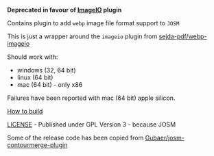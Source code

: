 
**Deprecated in favour of [ImageIO](https://josm.openstreetmap.de/browser/osm/applications/editors/josm/plugins/imageio) plugin**

Contains plugin to add `webp` image file format support to `JOSM`

This is just a wrapper around the `imageio` plugin from [sejda-pdf/webp-imageio](https://github.com/sejda-pdf/webp-imageio)

Should work with:
* windows (32, 64 bit)
* linux (64 bit)
* mac (64 bit) - only x86

Failures have been reported with mac (64 bit) apple silicon.

[How to build](how_to_build.md)

[LICENSE](LICENSE) - Published under GPL Version 3 - because JOSM

Some of the release code has been copied from [Gubaer/josm-contourmerge-plugin](https://github.com/Gubaer/josm-contourmerge-plugin)
